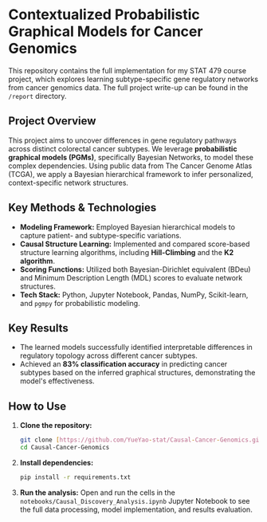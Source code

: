 # Contextualized Probabilistic Graphical Models for Cancer Genomics

This repository contains the full implementation for my STAT 479 course project, which explores learning subtype-specific gene regulatory networks from cancer genomics data. The full project write-up can be found in the `/report` directory.

## Project Overview

This project aims to uncover differences in gene regulatory pathways across distinct colorectal cancer subtypes. We leverage **probabilistic graphical models (PGMs)**, specifically Bayesian Networks, to model these complex dependencies. Using public data from The Cancer Genome Atlas (TCGA), we apply a Bayesian hierarchical framework to infer personalized, context-specific network structures.

## Key Methods & Technologies

* **Modeling Framework:** Employed Bayesian hierarchical models to capture patient- and subtype-specific variations.
* **Causal Structure Learning:** Implemented and compared score-based structure learning algorithms, including **Hill-Climbing** and the **K2 algorithm**.
* **Scoring Functions:** Utilized both Bayesian-Dirichlet equivalent (BDeu) and Minimum Description Length (MDL) scores to evaluate network structures.
* **Tech Stack:** Python, Jupyter Notebook, Pandas, NumPy, Scikit-learn, and `pgmpy` for probabilistic modeling.

## Key Results

* The learned models successfully identified interpretable differences in regulatory topology across different cancer subtypes.
* Achieved an **83% classification accuracy** in predicting cancer subtypes based on the inferred graphical structures, demonstrating the model's effectiveness.

## How to Use

1.  **Clone the repository:**
    ```bash
    git clone [https://github.com/YueYao-stat/Causal-Cancer-Genomics.git](https://github.com/YueYao-stat/Causal-Cancer-Genomics.git)
    cd Causal-Cancer-Genomics
    ```
2.  **Install dependencies:**
    ```bash
    pip install -r requirements.txt
    ```
3.  **Run the analysis:**
    Open and run the cells in the `notebooks/Causal_Discovery_Analysis.ipynb` Jupyter Notebook to see the full data processing, model implementation, and results evaluation.
